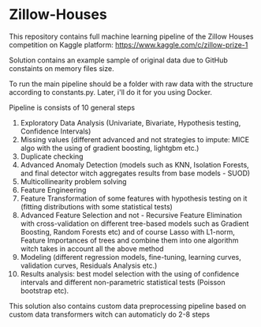 # Zillow-Houses
This repository contains full machine learning pipeline of the Zillow Houses competition on Kaggle platform: https://www.kaggle.com/c/zillow-prize-1

Solution contains an example sample of original data due to GitHub constaints on memory files size.

To run the main pipeline should be a folder with raw data with the structure according to constants.py.
Later, i'll do it for you using Docker.

Pipeline is consists of 10 general steps
1) Exploratory Data Analysis (Univariate, Bivariate, Hypothesis testing, Confidence Intervals)
2) Missing values (different advanced and not strategies to impute: MICE algo with the using of gradient boosting, lightgbm etc.)
3) Duplicate checking
4) Advanced Anomaly Detection (models such as KNN, Isolation Forests, and final detector witch aggregates results from base models - SUOD)
5) Multicollinearity problem solving
6) Feature Engineering
7) Feature Transformation of some features with hypothesis testing on it (fitting distributions with some statistical tests)
8) Advanced Feature Selection and not - Recursive Feature Elimination with cross-validation on different tree-based models such as Gradient Boosting, Random Forests etc) and of course Lasso with L1-norm, Feature Importances of trees and combine them into one algorithm witch takes in account all the above method
9) Modeling (different regression models, fine-tuning, learning curves, validation curves, Residuals Analysis etc.)
10) Results analysis: best model selection with the using of confidence intervals and different non-parametric statistical tests (Poisson bootstrap etc).

This solution also contains custom data preprocessing pipeline based on custom data transformers witch can automaticly do 2-8 steps

